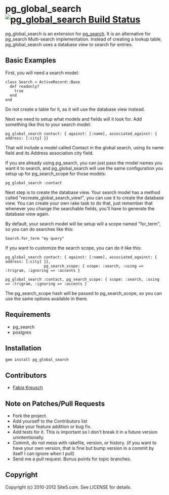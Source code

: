 pg_global_search [![pg_global_search Build Status][Build Icon]][Build Status]
===========================================================

pg_global_search is an extension for [pg_search](https://github.com/Casecommons/pg_search).
It is an alternative for pg_search Multi-search implementation. Instead of creating a lookup
table, pg_global_search uses a database view to search for entries.

[Site5 LLC]: http://www.site5.com
[Build Status]: http://travis-ci.org/site5/solusvm
[Build Icon]: https://secure.travis-ci.org/site5/solusvm.png?branch=master

Basic Examples
--------------

First, you will need a search model:

    class Search < ActiveRecord::Base
      def readonly?
        true
      end
    end

Do not create a table for it, as it will use the database view instead.

Next we need to setup what models and fields will it look for. Add something
like this to your search model:

    pg_global_search contact: { against: [:name], associated_against: { address: [:city] }}

That will include a model called Contact in the global search, using its name field and its
Address association city field.

If you are already using pg_search, you can just pass the model names you want it to search,
and pg_global_search will use the same configuration you setup up for pg_search_scope for
those models:

    pg_global_search :contact

Next step is to create the database view. Your search model has a method called "recreate_global_search_view!",
you can use it to create the database view. You can create your own rake task to do that,
just remember that whenever you change the searchable fields, you'll have to generate the database view again.

By default, your search model will be setup will a scope named "for_term", so you can do
searches like this:

    Search.for_term "my query"

If you want to customize the search scope, you can do it like this:

    pg_global_search contact: { against: [:name], associated_against: { address: [:city] }},
                     pg_search_scope: { scope: :search, :using => :trigram, :ignoring => :accents }

    pg_global_search :contact, pg_search_scope: { scope: :search, :using => :trigram, :ignoring => :accents }

The pg_search_scope hash will be passed to pg_search_scope, so you can use the same options available in there.

Requirements
------------

* pg_search
* postgres

Installation
------------

    gem install pg_global_search

Contributors
------------

* [Fabio Kreusch](http://github.com/fabiokr)

Note on Patches/Pull Requests
-----------------------------

* Fork the project.
* Add yourself to the Contributors list
* Make your feature addition or bug fix.
* Add tests for it. This is important so I don't break it in a
  future version unintentionally.
* Commit, do not mess with rakefile, version, or history.
  (if you want to have your own version, that is fine but bump version in a commit by itself I can ignore when I pull)
* Send me a pull request. Bonus points for topic branches.

Copyright
---------

Copyright (c) 2010-2012 Site5.com. See LICENSE for details.